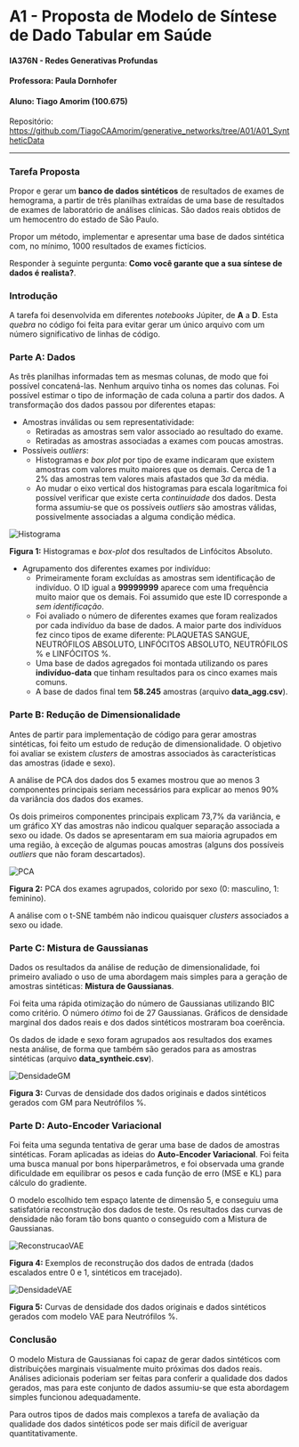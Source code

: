 # A1 - Proposta de Modelo de Síntese de Dado Tabular em Saúde

#### IA376N - Redes Generativas Profundas

#### Professora: Paula Dornhofer

#### Aluno: Tiago Amorim (100.675)

Repositório: https://github.com/TiagoCAAmorim/generative_networks/tree/A01/A01_SyntheticData

---

### Tarefa Proposta


Propor e gerar um **banco de dados sintéticos** de resultados de exames de hemograma, a partir de três planilhas extraídas de uma base de resultados de exames de laboratório de análises clínicas. São dados reais obtidos de um hemocentro do estado de São Paulo.

Propor um método, implementar e apresentar uma base de dados sintética com, no mínimo, 1000 resultados de exames fictícios.

Responder à seguinte pergunta: **Como você garante que a sua síntese de dados é realista?**.

### Introdução

A tarefa foi desenvolvida em diferentes _notebooks_ Júpiter, de **A** a **D**. Esta _quebra_ no código foi feita para evitar gerar um único arquivo com um número significativo de linhas de código.

### Parte A: Dados

As três planilhas informadas tem as mesmas colunas, de modo que foi possível concatená-las. Nenhum arquivo tinha os nomes das colunas. Foi possível estimar o tipo de informação de cada coluna a partir dos dados. A transformação dos dados passou por diferentes etapas:

* Amostras inválidas ou  sem representatividade:
    * Retiradas as amostras sem valor associado ao resultado do exame.
    * Retiradas as amostras associadas a exames com poucas amostras.
* Possíveis _outliers_:
    * Histogramas e _box plot_ por tipo de exame indicaram que existem amostras com valores muito maiores que os demais. Cerca de 1 a 2% das amostras tem valores mais afastados que $3\sigma$ da média.
    * Ao mudar o eixo vertical dos histogramas para escala logarítmica foi possível verificar que existe certa _continuidade_ dos dados. Desta forma assumiu-se que os possíveis _outliers_ são amostras válidas, possivelmente associadas a alguma condição médica.

![Histograma](./fig/histogram_2.png)

**Figura 1:** Histogramas e _box-plot_ dos resultados de Linfócitos Absoluto.

* Agrupamento dos diferentes exames por indivíduo:
    * Primeiramente foram excluídas as amostras sem identificação de indivíduo. O ID igual a **99999999** aparece com uma frequência muito maior que os demais. Foi assumido que este ID corresponde a _sem identificação_.
    * Foi avaliado o número de diferentes exames que foram realizados por cada indivíduo da base de dados. A maior parte dos indivíduos fez cinco tipos de exame diferente: PLAQUETAS SANGUE, NEUTRÓFILOS ABSOLUTO, LINFÓCITOS ABSOLUTO, NEUTRÓFILOS % e LINFÓCITOS %.
    * Uma base de dados agregados foi montada utilizando os pares **indivíduo-data** que tinham resultados para os cinco exames mais comuns.
    * A base de dados final tem **58.245** amostras (arquivo **data_agg.csv**).

### Parte B: Redução de Dimensionalidade

Antes de partir para implementação de código para gerar amostras sintéticas, foi feito um estudo de redução de dimensionalidade. O objetivo foi avaliar se existem _clusters_ de amostras associados às características das amostras (idade e sexo).

A análise de PCA dos dados dos 5 exames mostrou que ao menos 3 componentes principais seriam necessários para explicar ao menos 90% da variância dos dados dos exames.

Os dois primeiros componentes principais explicam 73,7% da variância, e um gráfico XY das amostras não indicou qualquer separação associada a sexo ou idade. Os dados se apresentaram em sua maioria agrupados em uma região, à exceção de algumas poucas amostras (alguns dos possíveis _outliers_ que não foram descartados).

![PCA](./fig/pca_sex.png)

**Figura 2:** PCA dos exames agrupados, colorido por sexo (0: masculino, 1: feminino).

A análise com o t-SNE também não indicou quaisquer _clusters_ associados a sexo ou idade.

### Parte C: Mistura de Gaussianas

Dados os resultados da análise de redução de dimensionalidade, foi primeiro avaliado o uso de uma abordagem mais simples para a geração de amostras sintéticas: **Mistura de Gaussianas**.

Foi feita uma rápida otimização do número de Gaussianas utilizando BIC como critério. O número _ótimo_ foi de 27 Gaussianas. Gráficos de densidade marginal dos dados reais e dos dados sintéticos mostraram boa coerência.

Os dados de idade e sexo foram agrupados aos resultados dos exames nesta análise, de forma que também são gerados para as amostras sintéticas (arquivo **data_syntheic.csv**).

![DensidadeGM](./fig/GM_dens_5.png)

**Figura 3:** Curvas de densidade dos dados originais e dados sintéticos gerados com GM para Neutrófilos %.

### Parte D: Auto-Encoder Variacional

Foi feita uma segunda tentativa de gerar uma base de dados de amostras sintéticas. Foram aplicadas as ideias do **Auto-Encoder Variacional**. Foi feita uma busca manual por bons hiperparâmetros, e foi observada uma grande dificuldade em equilibrar os pesos e cada função de erro (MSE e KL) para cálculo do gradiente.

O modelo escolhido tem espaço latente de dimensão 5, e conseguiu uma satisfatória reconstrução dos dados de teste. Os resultados das curvas de densidade não foram tão bons quanto o conseguido com a Mistura de Gaussianas.

![ReconstrucaoVAE](./fig/VAE_recon.png)

**Figura 4:** Exemplos de reconstrução dos dados de entrada (dados escalados entre 0 e 1, sintéticos em tracejado).

![DensidadeVAE](./fig/VAE_dens_5.png)

**Figura 5:** Curvas de densidade dos dados originais e dados sintéticos gerados com modelo VAE para Neutrófilos %.

### Conclusão

O modelo Mistura de Gaussianas foi capaz de gerar dados sintéticos com distribuições marginais visualmente muito próximas dos dados reais. Análises adicionais poderiam ser feitas para conferir a qualidade dos dados gerados, mas para este conjunto de dados assumiu-se que esta abordagem simples funcionou adequadamente.

Para outros tipos de dados mais complexos a tarefa de avaliação da qualidade dos dados sintéticos pode ser mais difícil de averiguar quantitativamente.